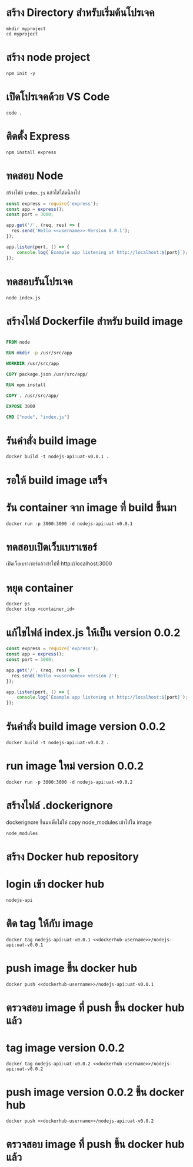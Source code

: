 # สร้าง Directory สําหรับเริ่มต้นโปรเจค

```commandline
mkdir myproject
cd myproject
``` 

# สร้าง node project

```commandline
npm init -y
```


# เปิดโปรเจคด้วย VS Code

```commandline
code .
```

# ติดตั้ง Express 

```commandline
npm install express
```

# ทดสอบ Node 

สร้างไฟล์ `index.js` แล้วใส่โค้ดนี้ลงไป

```javascript
const express = require('express');
const app = express();
const port = 3000;

app.get('/', (req, res) => {
  res.send('Hello <<username>> Version 0.0.1');
});

app.listen(port, () => {
    console.log(`Example app listening at http://localhost:${port}`);
});

```


# ทดสอบรันโปรเจค

```commandline
node index.js
```

# สร้างไฟล์ Dockerfile สําหรับ build image

```dockerfile

FROM node

RUN mkdir -p /usr/src/app

WORKDIR /usr/src/app

COPY package.json /usr/src/app/

RUN npm install

COPY . /usr/src/app/

EXPOSE 3000

CMD ["node", "index.js"]

```

# รันคำสั่ง build image

```commandline
docker build -t nodejs-api:uat-v0.0.1 .
```

# รอให้ build image เสร็จ

# รัน container จาก image ที่ build ขึ้นมา

```commandline
docker run -p 3000:3000 -d nodejs-api:uat-v0.0.1
```

# ทดสอบเปิดเว็บเบราเซอร์

เปิดเว็บเบราเซอร์แล้วเข้าไปที่ http://localhost:3000

# หยุด container

```commandline
docker ps
docker stop <container_id>
``` 

# แก้ไขไฟล์ index.js ให้เป็น version 0.0.2

```javascript
const express = require('express');
const app = express();
const port = 3000;

app.get('/', (req, res) => {
  res.send('Hello <<username>> version 2');
});

app.listen(port, () => {
    console.log(`Example app listening at http://localhost:${port}`);
});
```


# รันคำสั่ง build image version 0.0.2

```commandline
docker build -t nodejs-api:uat-v0.0.2 .
```


# run image ใหม่ version 0.0.2

```commandline
docker run -p 3000:3000 -d nodejs-api:uat-v0.0.2
```

# สร้างไฟล์ .dockerignore

dockerignore ขึ้นมาเพื่อไม่ให้ copy node_modules เข้าไปใน image

```plaintext
node_modules
```

# สร้าง Docker hub repository

# login เข้า docker hub

```ตั้งชื่อ repository
nodejs-api
```

# ติด tag ให้กับ image

```commandline
docker tag nodejs-api:uat-v0.0.1 <<dockerhub-username>>/nodejs-api:uat-v0.0.1
```


# push image ขึ้น docker hub

```commandline
docker push <<dockerhub-username>>/nodejs-api:uat-v0.0.1
```

# ตรวจสอบ image ที่ push ขึ้น docker hub แล้ว

# tag image version 0.0.2

```commandline
docker tag nodejs-api:uat-v0.0.2 <<dockerhub-username>>/nodejs-api:uat-v0.0.2
```

# push image version 0.0.2 ขึ้น docker hub

```commandline
docker push <<dockerhub-username>>/nodejs-api:uat-v0.0.2
``` 

# ตรวจสอบ image ที่ push ขึ้น docker hub แล้ว